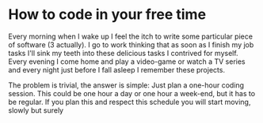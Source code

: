 # How to code in your free time
Every morning when I wake up I feel the itch to write some particular piece of software (3 actually).
I go to work thinking that as soon as I finish my job tasks I'll sink my teeth into these delicious tasks I contrived for myself.
Every evening I come home and play a video-game or watch a TV series and 
every night just before I fall asleep I remember these projects.

The problem is trivial, the answer is simple: Just plan a one-hour coding session.
This could be one hour a day or one hour a week-end, but it has to be regular.
If you plan this and respect this schedule you will start moving, slowly but surely
